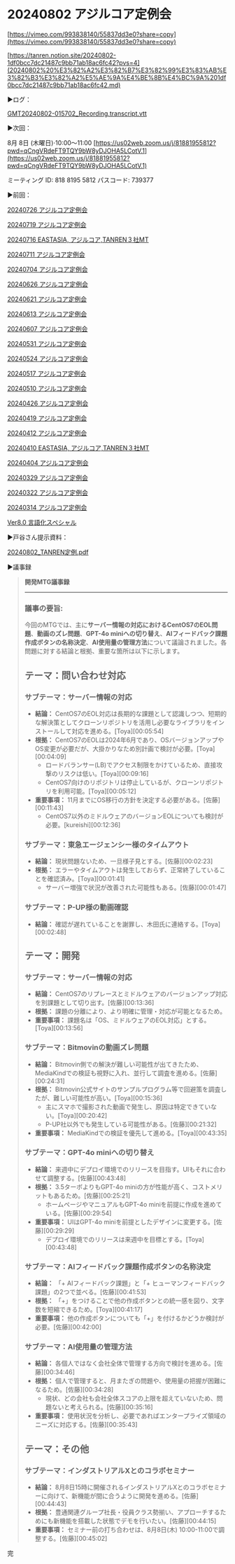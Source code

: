 # 20240802 アジルコア定例会

[https://vimeo.com/993838140/55837dd3e0?share=copy](https://vimeo.com/993838140/55837dd3e0?share=copy)

[https://tanren.notion.site/20240802-1df0bcc7dc21487c9bb71ab18ac6fc42?pvs=4](20240802%20%E3%82%A2%E3%82%B7%E3%82%99%E3%83%AB%E3%82%B3%E3%82%A2%E5%AE%9A%E4%BE%8B%E4%BC%9A%201df0bcc7dc21487c9bb71ab18ac6fc42.md)

▶️ログ：

[GMT20240802-015702_Recording.transcript.vtt](20240802%20%E3%82%A2%E3%82%B7%E3%82%99%E3%83%AB%E3%82%B3%E3%82%A2%E5%AE%9A%E4%BE%8B%E4%BC%9A%201df0bcc7dc21487c9bb71ab18ac6fc42/GMT20240802-015702_Recording.transcript.vtt)

▶️次回：

8月 8日 (木曜日)⋅10:00～11:00
[https://us02web.zoom.us/j/81881955812?pwd=qCngVRdeFT9TQY9bW8yDJOHA5LCotV.1](https://us02web.zoom.us/j/81881955812?pwd=qCngVRdeFT9TQY9bW8yDJOHA5LCotV.1)

ミーティング ID: 818 8195 5812
パスコード: 739377

▶️前回：

[20240726 アジルコア定例会](20240726%20%E3%82%A2%E3%82%B7%E3%82%99%E3%83%AB%E3%82%B3%E3%82%A2%E5%AE%9A%E4%BE%8B%E4%BC%9A%209b0c5db72dac4f2c812b9eab8c663dc4.md) 

[20240719 アジルコア定例会](20240719%20%E3%82%A2%E3%82%B7%E3%82%99%E3%83%AB%E3%82%B3%E3%82%A2%E5%AE%9A%E4%BE%8B%E4%BC%9A%20bbb31a62f86e49608bba48c248a52ae4.md) 

[20240716 EASTASIA, アジルコア,TANREN３社MT](20240716%20EASTASIA,%20%E3%82%A2%E3%82%B7%E3%82%99%E3%83%AB%E3%82%B3%E3%82%A2,TANREN%EF%BC%93%E7%A4%BEMT%20cb1073fdba7b476fa218b921670738c6.md) 

[20240711 アジルコア定例会](20240711%20%E3%82%A2%E3%82%B7%E3%82%99%E3%83%AB%E3%82%B3%E3%82%A2%E5%AE%9A%E4%BE%8B%E4%BC%9A%201c54787f8df347dbb4b4d0cef82f450d.md) 

[20240704 アジルコア定例会](20240704%20%E3%82%A2%E3%82%B7%E3%82%99%E3%83%AB%E3%82%B3%E3%82%A2%E5%AE%9A%E4%BE%8B%E4%BC%9A%2024e521ca51af471ebea03dc61129f05e.md) 

[20240626 アジルコア定例会](20240626%20%E3%82%A2%E3%82%B7%E3%82%99%E3%83%AB%E3%82%B3%E3%82%A2%E5%AE%9A%E4%BE%8B%E4%BC%9A%204b06966273034f518f3da62ad172ab27.md) 

[20240621 アジルコア定例会](20240621%20%E3%82%A2%E3%82%B7%E3%82%99%E3%83%AB%E3%82%B3%E3%82%A2%E5%AE%9A%E4%BE%8B%E4%BC%9A%202993137b1d1d464a8cb2405f72817264.md) 

[20240613 アジルコア定例会](20240613%20%E3%82%A2%E3%82%B7%E3%82%99%E3%83%AB%E3%82%B3%E3%82%A2%E5%AE%9A%E4%BE%8B%E4%BC%9A%202172c20bdc024d04b81eca4c0d7442d4.md) 

[20240607 アジルコア定例会](20240607%20%E3%82%A2%E3%82%B7%E3%82%99%E3%83%AB%E3%82%B3%E3%82%A2%E5%AE%9A%E4%BE%8B%E4%BC%9A%2080d1098282474afbbb812074c6e76e46.md) 

[20240531 アジルコア定例会](20240531%20%E3%82%A2%E3%82%B7%E3%82%99%E3%83%AB%E3%82%B3%E3%82%A2%E5%AE%9A%E4%BE%8B%E4%BC%9A%201628678f04d94373a69618fd460c2c36.md) 

[20240524 アジルコア定例会](20240524%20%E3%82%A2%E3%82%B7%E3%82%99%E3%83%AB%E3%82%B3%E3%82%A2%E5%AE%9A%E4%BE%8B%E4%BC%9A%2037282001f593459aaafc2011feb6b15d.md) 

[20240517 アジルコア定例会](20240517%20%E3%82%A2%E3%82%B7%E3%82%99%E3%83%AB%E3%82%B3%E3%82%A2%E5%AE%9A%E4%BE%8B%E4%BC%9A%200af60e278cec4f199a76629d0337b86c.md) 

[20240510 アジルコア定例会](20240510%20%E3%82%A2%E3%82%B7%E3%82%99%E3%83%AB%E3%82%B3%E3%82%A2%E5%AE%9A%E4%BE%8B%E4%BC%9A%20bbeefa7e5b744ddd90ed9902f25c275d.md) 

[20240426 アジルコア定例会](20240426%20%E3%82%A2%E3%82%B7%E3%82%99%E3%83%AB%E3%82%B3%E3%82%A2%E5%AE%9A%E4%BE%8B%E4%BC%9A%20739c24cbcf3d449d823729bdd0c866fe.md) 

[20240419 アジルコア定例会](20240419%20%E3%82%A2%E3%82%B7%E3%82%99%E3%83%AB%E3%82%B3%E3%82%A2%E5%AE%9A%E4%BE%8B%E4%BC%9A%20d97d23edf2144e4482a854ffb9213fab.md) 

[20240412 アジルコア定例会](20240412%20%E3%82%A2%E3%82%B7%E3%82%99%E3%83%AB%E3%82%B3%E3%82%A2%E5%AE%9A%E4%BE%8B%E4%BC%9A%209b46a4e49d2e4451b13e7b57864ea5d3.md) 

[20240410 EASTASIA, アジルコア,TANREN３社MT](20240410%20EASTASIA,%20%E3%82%A2%E3%82%B7%E3%82%99%E3%83%AB%E3%82%B3%E3%82%A2,TANREN%EF%BC%93%E7%A4%BEMT%20b452f8e0207b4ae29c224da66cda0be5.md) 

[20240404 アジルコア定例会](20240404%20%E3%82%A2%E3%82%B7%E3%82%99%E3%83%AB%E3%82%B3%E3%82%A2%E5%AE%9A%E4%BE%8B%E4%BC%9A%20df310bbca3f543c5ad243f349676d417.md) 

[20240329 アジルコア定例会](20240329%20%E3%82%A2%E3%82%B7%E3%82%99%E3%83%AB%E3%82%B3%E3%82%A2%E5%AE%9A%E4%BE%8B%E4%BC%9A%2064611ed194754901a01203ef0ff5b68e.md) 

[20240322 アジルコア定例会](20240322%20%E3%82%A2%E3%82%B7%E3%82%99%E3%83%AB%E3%82%B3%E3%82%A2%E5%AE%9A%E4%BE%8B%E4%BC%9A%2032bc4af52b2e4f219e4f27daea0bf238.md) 

[20240314 アジルコア定例会](20240314%20%E3%82%A2%E3%82%B7%E3%82%99%E3%83%AB%E3%82%B3%E3%82%A2%E5%AE%9A%E4%BE%8B%E4%BC%9A%20468ad0ce6a2240418ae5979483c04544.md) 

[Ver8.0 言語化スペシャル](Ver8%200%20%E8%A8%80%E8%AA%9E%E5%8C%96%E3%82%B9%E3%83%98%E3%82%9A%E3%82%B7%E3%83%A3%E3%83%AB%2048963a4952c94c539599443fb79084dc.md) 

▶️戸谷さん提示資料：

[20240802_TANREN定例.pdf](20240802%20%E3%82%A2%E3%82%B7%E3%82%99%E3%83%AB%E3%82%B3%E3%82%A2%E5%AE%9A%E4%BE%8B%E4%BC%9A%201df0bcc7dc21487c9bb71ab18ac6fc42/20240802_TANREN%25E5%25AE%259A%25E4%25BE%258B.pdf)

▶️議事録

> **開発MTG議事録**
> 
> 
> ---
> 
> ### 議事の要旨:
> 
> 今回のMTGでは、主に**サーバー情報の対応におけるCentOS7のEOL問題**、**動画のズレ問題**、**GPT-4o miniへの切り替え**、**AIフィードバック課題作成ボタンの名称決定**、**AI使用量の管理方法**について議論されました。各問題に対する結論と根拠、重要な箇所は以下に示します。
> 
> ## テーマ：問い合わせ対応
> 
> ### サブテーマ：サーバー情報の対応
> 
> - **結論：** CentOS7のEOL対応は長期的な課題として認識しつつ、短期的な解決策としてクローンリポジトリを活用し必要なライブラリをインストールして対応を進める。[Toya][00:05:54]
> - **根拠：** CentOS7のEOLは2024年6月であり、OSバージョンアップやOS変更が必要だが、大掛かりなため別計画で検討が必要。[Toya][00:04:09]
>     - ロードバランサー(LB)でアクセス制限をかけているため、直接攻撃のリスクは低い。[Toya][00:09:16]
>     - CentOS7向けのリポジトリは停止しているが、クローンリポジトリを利用可能。[Toya][00:05:12]
> - **重要事項：** 11月までにOS移行の方針を決定する必要がある。[佐藤][00:11:43]
>     - CentOS7以外のミドルウェアのバージョンEOLについても検討が必要。[kureishi][00:12:36]
> 
> ### サブテーマ：東急エージェンシー様のタイムアウト
> 
> - **結論：** 現状問題ないため、一旦様子見とする。[佐藤][00:02:23]
> - **根拠：** エラーやタイムアウトは発生しておらず、正常終了していることを確認済み。[Toya][00:01:41]
>     - サーバー増強で状況が改善された可能性もある。[佐藤][00:01:47]
> 
> ### サブテーマ：P-UP様の動画確認
> 
> - **結論：** 確認が遅れていることを謝罪し、木田氏に連絡する。[Toya][00:02:48]
> 
> ## テーマ：開発
> 
> ### サブテーマ：サーバー情報の対応
> 
> - **結論：** CentOS7のリプレースとミドルウェアのバージョンアップ対応を別課題として切り出す。[佐藤][00:13:36]
> - **根拠：** 課題の分離により、より明確に管理・対応が可能となるため。
> - **重要事項：** 課題名は「OS、ミドルウェアのEOL対応」とする。[Toya][00:13:56]
> 
> ### サブテーマ：Bitmovinの動画ズレ問題
> 
> - **結論：** Bitmovin側での解決が難しい可能性が出てきたため、MediaKindでの検証も視野に入れ、並行して調査を進める。[佐藤][00:24:31]
> - **根拠：** Bitmovin公式サイトのサンプルプログラム等で回避策を調査したが、難しい可能性が高い。[Toya][00:15:36]
>     - 主にスマホで撮影された動画で発生し、原因は特定できていない。[Toya][00:20:42]
>     - P-UP社以外でも発生している可能性がある。[佐藤][00:21:32]
> - **重要事項：** MediaKindでの検証を優先して進める。[Toya][00:43:35]
> 
> ### サブテーマ：GPT-4o miniへの切り替え
> 
> - **結論：** 来週中にデプロイ環境でのリリースを目指す。UIもそれに合わせて調整する。[佐藤][00:43:48]
> - **根拠：** 3.5ターボよりもGPT-4o miniの方が性能が高く、コストメリットもあるため。[佐藤][00:25:21]
>     - ホームページやマニュアルもGPT-4o miniを前提に作成を進めている。[佐藤][00:29:54]
> - **重要事項：** UIはGPT-4o miniを前提としたデザインに変更する。[佐藤][00:29:29]
>     - デプロイ環境でのリリースは来週中を目標とする。[Toya][00:43:48]
> 
> ### サブテーマ：AIフィードバック課題作成ボタンの名称決定
> 
> - **結論：** 「+ AIフィードバック課題」と「+ ヒューマンフィードバック課題」の2つで並べる。[佐藤][00:41:53]
> - **根拠：** 「+」をつけることで他の作成ボタンとの統一感を図り、文字数を短縮できるため。[Toya][00:41:17]
> - **重要事項：** 他の作成ボタンについても「+」を付けるかどうか検討が必要。[佐藤][00:42:00]
> 
> ### サブテーマ：AI使用量の管理方法
> 
> - **結論：** 各個人ではなく会社全体で管理する方向で検討を進める。[佐藤][00:34:46]
> - **根拠：** 個人で管理すると、月またぎの問題や、使用量の把握が困難になるため。[佐藤][00:34:28]
>     - 現状、どの会社も会社全体スコアの上限を超えていないため、問題ないと考えられる。[佐藤][00:35:16]
> - **重要事項：** 使用状況を分析し、必要であればエンタープライズ領域のニーズに対応する。[佐藤][00:35:43]
> 
> ## テーマ：その他
> 
> ### サブテーマ：インダストリアルXとのコラボセミナー
> 
> - **結論：** 8月8日15時に開催されるインダストリアルXとのコラボセミナーに向けて、新機能が間に合うように開発を進める。[佐藤][00:44:43]
> - **根拠：** 豊通関連グループ社長・役員クラス勢揃い、アプローチするためにも新機能を搭載した状態でデモを行いたい。[佐藤][00:44:15]
> - **重要事項：** セミナー前の打ち合わせは、8月8日(木) 10:00-11:00で調整する。[佐藤][00:45:02]
> 

完